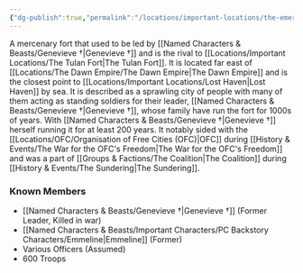 ```yaml
---
{"dg-publish":true,"permalink":"/locations/important-locations/the-emerald-fort/","updated":"2025-06-10T19:04:11.722+01:00"}
---
```


A mercenary fort that used to be led by [[Named Characters & Beasts/Genevieve †\|Genevieve †]] and is the rival to [[Locations/Important Locations/The Tulan Fort\|The Tulan Fort]]. It is located far east of [[Locations/The Dawn Empire/The Dawn Empire\|The Dawn Empire]] and is the closest point to [[Locations/Important Locations/Lost Haven\|Lost Haven]] by sea. It is described as a sprawling city of people with many of them acting as standing soldiers for their leader, [[Named Characters & Beasts/Genevieve †\|Genevieve †]], whose family have run the fort for 1000s of years. With [[Named Characters & Beasts/Genevieve †\|Genevieve †]] herself running it for at least 200 years. It notably sided with the [[Locations/OFC/Organisation of Free Cities (OFC)\|OFC]] during [[History & Events/The War for the OFC's Freedom\|The War for the OFC's Freedom]] and was a part of [[Groups & Factions/The Coalition\|The Coalition]] during [[History & Events/The Sundering\|The Sundering]].

### Known Members
- [[Named Characters & Beasts/Genevieve †\|Genevieve †]] (Former Leader, Killed in war)
- [[Named Characters & Beasts/Important Characters/PC Backstory Characters/Emmeline\|Emmeline]] (Former)
- Various Officers (Assumed)
- 600 Troops
